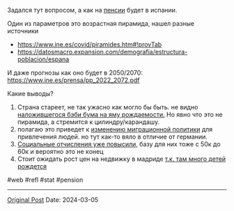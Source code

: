 Задался тут вопросом, а как на [пенсии](633.md) будет в испании. 

Один из параметров это возрастная пирамида, нашел разные источники
- https://www.ine.es/covid/piramides.htm#!provTab
- https://datosmacro.expansion.com/demografia/estructura-poblacion/espana

И даже прогнозы как оно будет в 2050/2070:
https://www.ine.es/prensa/pp_2022_2072.pdf

Какие выводы? 
1. Страна стареет, не так ужасно как могло бы быть. не видно [наложившегося бэби бума на яму рождаемости.](https://habr.com/ru/articles/794062/) Но явно что это не пирамида, а стремится к цилиндру/карандашу.
2. полагаю это приведет к [изменению миграционной политики](1769.md) для привлечения людей. но тут как-то вяло в отличие от германии.
3. [Социальные отчисления уже повысили,](1896.md) базу для них тоже c 50к до 60к и вероятно это не конец
4. Стоит ожидать рост цен на недвижку в мадриде [т.к. там много детей рождется](https://t.me/sterngang/609)
 
#web #refl #stat #pension

---
[Original Post](https://t.me/lev2tarragona/1967)
Date: 2024-03-05
